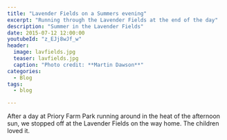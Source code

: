 ```yaml
---
title: "Lavender Fields on a Summers evening"
excerpt: "Running through the Lavender Fields at the end of the day"
description: "Summer in the Lavender Fields"
date: 2015-07-12 12:00:00
youtubeId: "z_EJj8wJf_w"
header:
  image: lavfields.jpg
  teaser: lavfields.jpg
  caption: "Photo credit: **Martin Dawson**"
categories:
  - Blog
tags:
  - blog

---
```

After a day at Priory Farm Park running around in the heat of the afternoon sun, we stopped off at the Lavender Fields on the way home. The children loved it.
